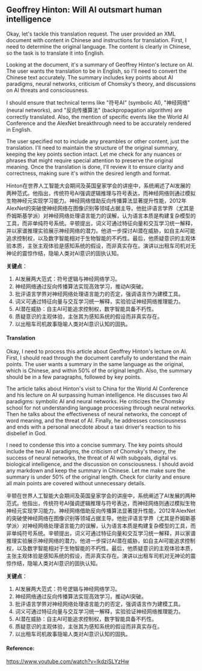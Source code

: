 ## Geoffrey Hinton: Will AI outsmart human intelligence

<think>
Okay, let's tackle this translation request. The user provided an XML document with content in Chinese and instructions for translation. First, I need to determine the original language. The content is clearly in Chinese, so the task is to translate it into English.

Looking at the document, it's a summary of Geoffrey Hinton's lecture on AI. The user wants the translation to be in English, so I'll need to convert the Chinese text accurately. The summary includes key points about AI paradigms, neural networks, criticism of Chomsky's theory, and discussions on AI threats and consciousness. 

I should ensure that technical terms like "符号AI" (symbolic AI), "神经网络" (neural networks), and "反向传播算法" (backpropagation algorithm) are correctly translated. Also, the mention of specific events like the World AI Conference and the AlexNet breakthrough need to be accurately rendered in English.

The user specified not to include any preambles or other content, just the translation. I'll need to maintain the structure of the original summary, keeping the key points section intact. Let me check for any nuances or phrases that might require special attention to preserve the original meaning. Once the translation is done, I'll review it to ensure clarity and correctness, making sure it's within the desired length and format.
</think>

Hinton在世界人工智能大会期间及英国皇家学会的讲座中，系统阐述了AI发展的两种范式。他指出，传统符号AI强调逻辑推理与符号表达，而神经网络则通过模拟生物神经元实现学习能力。神经网络借助反向传播算法显著提升性能，2012年AlexNet的突破使神经网络在图像识别等领域占据主导。他批评语言学界（尤其是乔姆斯基学派）对神经网络处理语言能力的误解，认为语言本质是构建复杂模型的工具，而非单纯符号系统。辛顿提出，词义可通过特征向量和交互学习统一解释，并以家谱推理实验展示神经网络的潜力。他进一步探讨AI潜在威胁，如自主AI可能追求控制权，以及数字智能相对于生物智能的不朽性。最后，他质疑意识的主观体验本质，主张主观体验是感知系统的假设，而非真实存在。演讲以出租车司机对无神论的震惊作结，隐喻人类对AI意识的固执认知。  

**关键点**：  
1. AI发展两大范式：符号逻辑与神经网络学习。  
2. 神经网络通过反向传播算法实现高效学习，推动AI突破。  
3. 批评语言学界对神经网络处理语言能力的否定，强调语言作为建模工具。  
4. 词义可通过特征向量与交互学习统一解释，实验验证神经网络推理能力。  
5. AI潜在威胁：自主AI可能追求控制权，数字智能具备不朽性。  
6. 质疑意识的主观体验，主张其为感知系统的假设而非真实存在。  
7. 以出租车司机故事隐喻人类对AI意识认知的固执。</document>

#### Translation 

<think>
Okay, I need to process this article about Geoffrey Hinton's lecture on AI. First, I should read through the document carefully to understand the main points. The user wants a summary in the same language as the original, which is Chinese, and within 50% of the original length. Also, the summary should be in a few paragraphs, followed by key points.

The article talks about Hinton's visit to China for the World AI Conference and his lecture on AI surpassing human intelligence. He discusses two AI paradigms: symbolic AI and neural networks. He criticizes the Chomsky school for not understanding language processing through neural networks. Then he talks about the effectiveness of neural networks, the concept of word meaning, and the threat of AI. Finally, he addresses consciousness and ends with a personal anecdote about a taxi driver's reaction to his disbelief in God.

I need to condense this into a concise summary. The key points should include the two AI paradigms, the criticism of Chomsky's theory, the success of neural networks, the threat of AI with subgoals, digital vs. biological intelligence, and the discussion on consciousness. I should avoid any markdown and keep the summary in Chinese. Let me make sure the summary is under 50% of the original length. Check for clarity and ensure all main points are covered without unnecessary details.
</think>

辛顿在世界人工智能大会期间及英国皇家学会的讲座中，系统阐述了AI发展的两种范式。他指出，传统符号AI强调逻辑推理与符号表达，而神经网络则通过模拟生物神经元实现学习能力。神经网络借助反向传播算法显著提升性能，2012年AlexNet的突破使神经网络在图像识别等领域占据主导。他批评语言学界（尤其是乔姆斯基学派）对神经网络处理语言能力的误解，认为语言本质是构建复杂模型的工具，而非单纯符号系统。辛顿提出，词义可通过特征向量和交互学习统一解释，并以家谱推理实验展示神经网络的潜力。他进一步探讨AI潜在威胁，如自主AI可能追求控制权，以及数字智能相对于生物智能的不朽性。最后，他质疑意识的主观体验本质，主张主观体验是感知系统的假设，而非真实存在。演讲以出租车司机对无神论的震惊作结，隐喻人类对AI意识的固执认知。  

**关键点**：  
1. AI发展两大范式：符号逻辑与神经网络学习。  
2. 神经网络通过反向传播算法实现高效学习，推动AI突破。  
3. 批评语言学界对神经网络处理语言能力的否定，强调语言作为建模工具。  
4. 词义可通过特征向量与交互学习统一解释，实验验证神经网络推理能力。  
5. AI潜在威胁：自主AI可能追求控制权，数字智能具备不朽性。  
6. 质疑意识的主观体验，主张其为感知系统的假设而非真实存在。  
7. 以出租车司机故事隐喻人类对AI意识认知的固执。

#### Reference: 

https://www.youtube.com/watch?v=IkdziSLYzHw